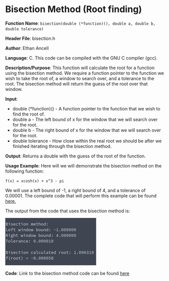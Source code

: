 # Bisection Method (Root finding)
**Function Name**: ```bisection(double (*function)(), double a, double b, double tolerance)```

**Header File**: bisection.h

**Author**: Ethan Ancell

**Language**: C. This code can be compiled with the GNU C compiler (gcc).

**Description/Purpose**: This function will calculate the root for a function using the bisection method. We require a function pointer to the function we wish to take the root of, a window to search over, and a tolerance to the root. The bisection method will return the guess of the root over that window.

**Input**:
* double (\*function)() - A function pointer to the function that we wish to find the root of.
* double a - The left bound of x for the window that we will search over for the root.
* double b - The right bound of x for the window that we will search over for the root.
* double tolerance - How close within the real root we should be after we finished iterating through the bisection method.

**Output**: Returns a double with the guess of the root of the function.

**Usage Example**: Here will we will demonstrate the bisection method on the following function:
```
f(x) = xcosh(x) + x^3 - pi
```
We will use a left bound of -1, a right bound of 4, and a tolerance of 0.00001. The complete code that will perform this example can be found [here.](https://github.com/ethanancell/math4610/blob/master/tasks_source/task_sheet_2/sheet2task8/bisection_example.c)

The output from the code that uses the bisection method is:

![Console Output Picture](../images/s2_t8_cmdoutput.png)

**Code**: Link to the bisection method code can be found [here](https://github.com/ethanancell/math4610/blob/master/shared_library/src/bisection.c)
